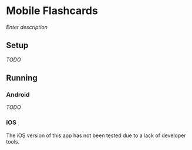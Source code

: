 # Mobile Flashcards

_Enter description_

## Setup

_TODO_

## Running

### Android

_TODO_

### iOS

The iOS version of this app has not been tested due to a lack of developer
tools.
